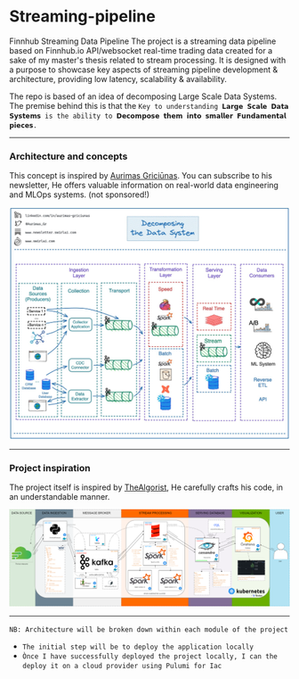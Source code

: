 # Streaming-pipeline
Finnhub Streaming Data Pipeline
The project is a streaming data pipeline based on Finnhub.io API/websocket real-time trading data created for a sake of my master's thesis related to stream processing. It is designed with a purpose to showcase key aspects of streaming pipeline development & architecture, providing low latency, scalability & availability.

The repo is based of an idea of decomposing Large Scale Data Systems. The premise behind this is that the 
`Key to understanding 𝗟𝗮𝗿𝗴𝗲 𝗦𝗰𝗮𝗹𝗲 𝗗𝗮𝘁𝗮 𝗦𝘆𝘀𝘁𝗲𝗺𝘀 is the ability to 𝗗𝗲𝗰𝗼𝗺𝗽𝗼𝘀𝗲 𝘁𝗵𝗲𝗺 𝗶𝗻𝘁𝗼 𝘀𝗺𝗮𝗹𝗹𝗲𝗿 𝗙𝘂𝗻𝗱𝗮𝗺𝗲𝗻𝘁𝗮𝗹 𝗽𝗶𝗲𝗰𝗲𝘀.`

---
### Architecture and concepts
This concept is inspired by [Aurimas Griciūnas](https://www.linkedin.com/in/aurimas-griciunas/). 
You can subscribe to his newsletter, He offers valuable information on real-world data engineering and MLOps systems. (not sponsored!)

![aurimas.png](readme-images%2Faurimas.png)



---
### Project inspiration
The project itself is inspired by [TheAlgorist](https://github.com/The-Algorist/finnhub-streaming-data-pipeline/tree/main),
He carefully crafts his code, in an understandable manner.

![algoris.png](readme-images%2Falgoris.png)


---

`NB: Architecture will be broken down within each module of the project`
- `The initial step will be to deploy the application locally`
- `Ònce I have successfully deployed the project locally, I can the deploy it on a cloud provider using Pulumi for Iac`


